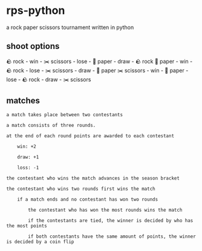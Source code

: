 # rps-python
a rock paper scissors tournament written in python

## shoot options
🪨 rock
    - win
        - ✂️ scissors
    - lose
        - 📄 paper
    - draw
        - 🪨 rock
📄 paper
    - win
        - 🪨 rock
    - lose
        - ✂️ scissors
    - draw
        - 📄 paper
✂️ scissors
    - win
        - 📄 paper
    - lose
        - 🪨 rock
    - draw
        - ✂️ scissors

## matches

    a match takes place between two contestants

    a match consists of three rounds.

    at the end of each round points are awarded to each contestant

        win: +2

        draw: +1

        loss: -1

    the contestant who wins the match advances in the season bracket

    the contestant who wins two rounds first wins the match

        if a match ends and no contestant has won two rounds

            the contestant who has won the most rounds wins the match

            if the contestants are tied, the winner is decided by who has the most points

            if both contestants have the same amount of points, the winner is decided by a coin flip
